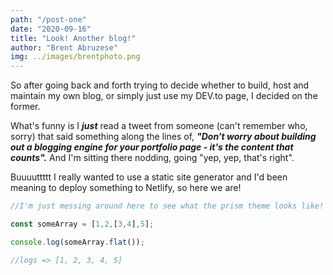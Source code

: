 ```yaml
---
path: "/post-one"
date: "2020-09-16"
title: "Look! Another blog!"
author: "Brent Abruzese"
img: ../images/brentphoto.png
---
```


So after going back and forth trying to decide whether to build, host and maintain my own blog, or simply just use my DEV.to page, I decided on the former.

What's funny is I ***just*** read a tweet from someone (can't remember who, sorry) that said something along the lines of, ***"Don't worry about building out a blogging engine for your portfolio page - it's the content that counts".*** And I'm sitting there nodding, going "yep, yep, that's right".

Buuuuttttt I really wanted to use a static site generator and I'd been meaning to deploy something to Netlify, so here we are!

```js
//I'm just messing around here to see what the prism theme looks like!

const someArray = [1,2,[3,4],5];

console.log(someArray.flat());

//logs => [1, 2, 3, 4, 5]

```